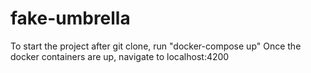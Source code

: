 # fake-umbrella

To start the project after git clone, run "docker-compose up"
Once the docker containers are up, navigate to localhost:4200
